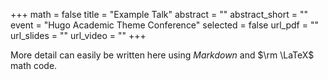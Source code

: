 +++
math = false
title = "Example Talk"
abstract = ""
abstract_short = ""
event = "Hugo Academic Theme Conference"
selected = false
url_pdf = ""
url_slides = ""
url_video = ""
+++

More detail can easily be written here using *Markdown* and $\rm \LaTeX$ math code.
